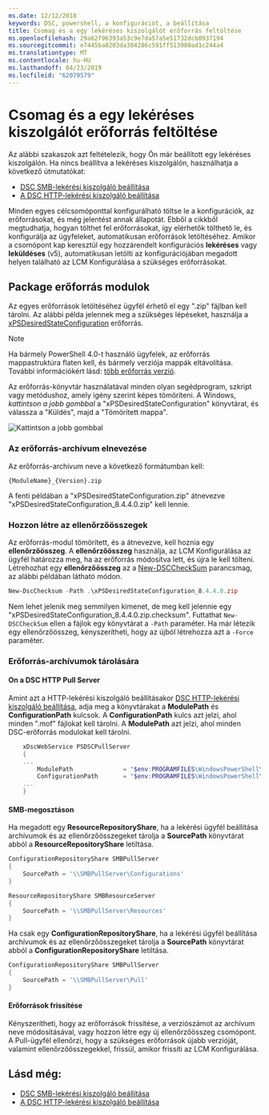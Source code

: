 ```yaml
---
ms.date: 12/12/2018
keywords: DSC, powershell, a konfigurációt, a beállítása
title: Csomag és a egy lekéréses kiszolgálót erőforrás feltöltése
ms.openlocfilehash: 29a62f96393a53c9e7da57a5e51732dcb0937194
ms.sourcegitcommit: e7445ba8203da304286c591ff513900ad1c244a4
ms.translationtype: MT
ms.contentlocale: hu-HU
ms.lasthandoff: 04/23/2019
ms.locfileid: "62079579"
---
```

# <a name="package-and-upload-resources-to-a-pull-server"></a>Csomag és a egy lekéréses kiszolgálót erőforrás feltöltése

Az alábbi szakaszok azt feltételezik, hogy Ön már beállított egy lekéréses kiszolgálón. Ha nincs beállítva a lekéréses kiszolgálón, használhatja a következő útmutatókat:

- [DSC SMB-lekérési kiszolgáló beállítása](pullServerSmb.md)
- [A DSC HTTP-lekérési kiszolgáló beállítása](pullServer.md)

Minden egyes célcsomóponttal konfigurálható töltse le a konfigurációk, az erőforrásokat, és még jelentést annak állapotát. Ebből a cikkből megtudhatja, hogyan tölthet fel erőforrásokat, így elérhetők tölthető le, és konfigurálja az ügyfeleket, automatikusan erőforrások letöltéséhez. Amikor a csomópont kap keresztül egy hozzárendelt konfigurációs **lekéréses** vagy **leküldéses** (v5), automatikusan letölti az konfigurációjában megadott helyen található az LCM Konfigurálása a szükséges erőforrásokat.

## <a name="package-resource-modules"></a>Package erőforrás modulok

Az egyes erőforrások letöltéséhez ügyfél érhető el egy ".zip" fájlban kell tárolni. Az alábbi példa jelennek meg a szükséges lépéseket, használja a [xPSDesiredStateConfiguration](https://www.powershellgallery.com/packages/xPSDesiredStateConfiguration/8.4.0.0) erőforrás.

> [!NOTE]
> Ha bármely PowerShell 4.0-t használó ügyfelek, az erőforrás mappastruktúra flaten kell, és bármely verziója mappák eltávolítása. További információkért lásd: [több erőforrás verzió](../configurations/import-dscresource.md#multiple-resource-versions).

Az erőforrás-könyvtár használatával minden olyan segédprogram, szkript vagy metódushoz, amely igény szerint képes tömöríteni. A Windows, *kattintson a jobb gombbal* a "xPSDesiredStateConfiguration" könyvtárat, és válassza a "Küldés", majd a "Tömörített mappa".

![Kattintson a jobb gombbal](../media/right-click.gif)

### <a name="naming-the-resource-archive"></a>Az erőforrás-archívum elnevezése

Az erőforrás-archívum neve a következő formátumban kell:

```
{ModuleName}_{Version}.zip
```

A fenti példában a "xPSDesiredStateConfiguration.zip" átnevezve "xPSDesiredStateConfiguration_8.4.4.0.zip" kell lennie.

### <a name="create-checksums"></a>Hozzon létre az ellenőrzőösszegek

Az erőforrás-modul tömörített, és a átnevezve, kell hoznia egy **ellenőrzőösszeg**.  A **ellenőrzőösszeg** használja, az LCM Konfigurálása az ügyfél határozza meg, ha az erőforrás módosítva lett, és újra le kell tölteni. Létrehozhat egy **ellenőrzőösszeg** az a [New-DSCCheckSum](/powershell/module/PSDesiredStateConfiguration/New-DSCCheckSum) parancsmag, az alábbi példában látható módon.

```powershell
New-DscChecksum -Path .\xPSDesiredStateConfiguration_8.4.4.0.zip
```

Nem lehet jelenik meg semmilyen kimenet, de meg kell jelennie egy "xPSDesiredStateConfiguration_8.4.4.0.zip.checksum". Futtathat `New-DSCCheckSum` ellen a fájlok egy könyvtárat a `-Path` paraméter. Ha már létezik egy ellenőrzőösszeg, kényszerítheti, hogy az újból létrehozza azt a `-Force` paraméter.

### <a name="where-to-store-resource-archives"></a>Erőforrás-archívumok tárolására

#### <a name="on-a-dsc-http-pull-server"></a>On a DSC HTTP Pull Server

Amint azt a HTTP-lekérési kiszolgáló beállításakor [DSC HTTP-lekérési kiszolgáló beállítása](pullServer.md), adja meg a könyvtárakat a **ModulePath** és **ConfigurationPath** kulcsok. A **ConfigurationPath** kulcs azt jelzi, ahol minden ".mof" fájlokat kell tárolni. A **ModulePath** azt jelzi, ahol minden DSC-erőforrás modulokat kell tárolni.

```powershell
    xDscWebService PSDSCPullServer
    {
    ...
        ModulePath              = "$env:PROGRAMFILES\WindowsPowerShell\DscService\Modules"
        ConfigurationPath       = "$env:PROGRAMFILES\WindowsPowerShell\DscService\Configuration"
    ...
    }

```

#### <a name="on-an-smb-share"></a>SMB-megosztáson

Ha megadott egy **ResourceRepositoryShare**, ha a lekérési ügyfél beállítása archívumok és az ellenőrzőösszegeket tárolja a **SourcePath** könyvtárat abból a **ResourceRepositoryShare** letiltása.

```powershell
ConfigurationRepositoryShare SMBPullServer
{
    SourcePath = '\\SMBPullServer\Configurations'
}

ResourceRepositoryShare SMBResourceServer
{
    SourcePath = '\\SMBPullServer\Resources'
}
```

Ha csak egy **ConfigurationRepositoryShare**, ha a lekérési ügyfél beállítása archívumok és az ellenőrzőösszegeket tárolja a **SourcePath** könyvtárat abból a  **ConfigurationRepositoryShare** letiltása.

```powershell
ConfigurationRepositoryShare SMBPullServer
{
    SourcePath = '\\SMBPullServer\Pull'
}
```

#### <a name="updating-resources"></a>Erőforrások frissítése

Kényszerítheti, hogy az erőforrások frissítése, a verziószámot az archívum neve módosításával, vagy hozzon létre egy új ellenőrzőösszeg csomópont. A Pull-ügyfél ellenőrzi, hogy a szükséges erőforrások újabb verzióját, valamint ellenőrzőösszegekkel, frissül, amikor frissíti az LCM Konfigurálása.

## <a name="see-also"></a>Lásd még:

- [DSC SMB-lekérési kiszolgáló beállítása](pullServerSmb.md)
- [A DSC HTTP-lekérési kiszolgáló beállítása](pullServer.md)
